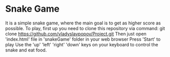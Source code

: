 # Snake Game
It is a simple snake game, where the main goal is to get as higher score as possible.
To play, first up you need to clone this repository via command:
    git clone https://github.com/vladyslavpopov/Project.git
Then just open 'index.html' file in 'snakeGame' folder in your web browser
Press 'Start' to play
Use the 'up' 'left' 'right' 'down' keys on your keyboard to control the snake and eat food. 
